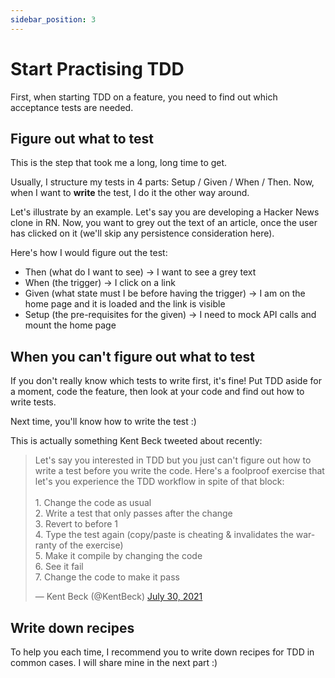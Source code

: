 ```yaml
---
sidebar_position: 3
---
```


# Start Practising TDD

First, when starting TDD on a feature, you need to find out which acceptance tests are needed.

## Figure out what to test

This is the step that took me a long, long time to get.

Usually, I structure my tests in 4 parts: Setup / Given / When / Then. Now, when I want to **write** the test, I do it the other way around.

Let's illustrate by an example.
Let's say you are developing a Hacker News clone in RN. Now, you want to grey out the text of an article, once the user has clicked on it (we'll skip any persistence consideration here).

Here's how I would figure out the test:

- Then (what do I want to see) -> I want to see a grey text
- When (the trigger) -> I click on a link
- Given (what state must I be before having the trigger) -> I am on the home page and it is loaded and the link is visible
- Setup (the pre-requisites for the given) -> I need to mock API calls and mount the home page

## When you can't figure out what to test

If you don't really know which tests to write first, it's fine!
Put TDD aside for a moment, code the feature, then look at your code and find out how to write tests.

Next time, you'll know how to write the test :)

This is actually something Kent Beck tweeted about recently:

<blockquote class="twitter-tweet"><p lang="en" dir="ltr">Let&#39;s say you interested in TDD but you just can&#39;t figure out how to write a test before you write the code. Here&#39;s a foolproof exercise that let&#39;s you experience the TDD workflow in spite of that block:<br/><br/>1. Change the code as usual<br />2. Write a test that only passes after the change<br />3. Revert to before 1<br />4. Type the test again (copy/paste is cheating &amp; invalidates the warranty of the exercise)<br />5. Make it compile by changing the code<br />6. See it fail<br />7. Change the code to make it pass</p>&mdash; Kent Beck (@KentBeck) <a href="https://twitter.com/KentBeck/status/1421257650113634304?ref_src=twsrc%5Etfw">July 30, 2021</a></blockquote>

## Write down recipes

To help you each time, I recommend you to write down recipes for TDD in common cases. I will share mine in the next part :)
